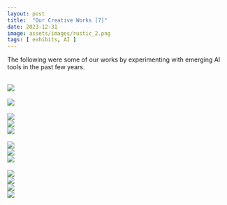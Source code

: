 ```yaml
---
layout: post
title:  "Our Creative Works [7]"
date: 2023-12-31
image: assets/images/rustic_2.png
tags: [ exhibits, AI ]
---
```


The following were some of our works by experimenting with emerging AI tools in the past few years.

<br>
<div class="row">
    <div class="col-md-9">
        <div><img src="/assets/images/rustic_1.png" class="img-fluid" /></div>
    </div>    
</div>
<br/>

<div class="row">
    <div class="col-md-9">
        <div><img src="/assets/images/rustic_2.png" class="img-fluid" /></div>
    </div>    
</div>
<br/>

<div class="row">
    <div class="col-md-3">
        <div><img src="/assets/images/butterfly_r_3.png" class="img-fluid" /></div>
    </div>
    <div class="col-md-3">
        <div><img src="/assets/images/butterfly_r_4.png" class="img-fluid" /></div>
    </div>
    <div class="col-md-3">
        <div><img src="/assets/images/butterfly_r_5.png" class="img-fluid" /></div>
    </div>
</div>
<br/>

<div class="row">
    <div class="col-md-3">
        <div><img src="/assets/images/p_1.png" class="img-fluid" /></div>
    </div>
    <div class="col-md-3">
        <div><img src="/assets/images/p_2.png" class="img-fluid" /></div>
    </div>
    <div class="col-md-3">
        <div><img src="/assets/images/p_3.png" class="img-fluid" /></div>
    </div>
</div>
<br/>

<div class="row">
    <div class="col-md-3">
        <div><img src="/assets/images/p_4.png" class="img-fluid" /></div>
    </div>
    <div class="col-md-3">
        <div><img src="/assets/images/p_5.png" class="img-fluid" /></div>
    </div>
    <div class="col-md-3">
        <div><img src="/assets/images/p_6.png" class="img-fluid" /></div>
    </div>
    <div class="col-md-3">
        <div><img src="/assets/images/p_7.png" class="img-fluid" /></div>
    </div>
</div>
<br/>

